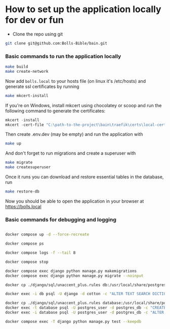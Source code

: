 # How to set up the application locally for dev or fun

- Clone the repo using git

```bash
git clone git@github.com:Bolls-Bible/bain.git
```

### Basic commands to run the application locally

```bash
make build
make create-network
```

Now add `bolls.local` to your hosts file (on linux it's /etc/hosts) and generate ssl certificates by running

```bash
make mkcert-install
```

If you're on Windows, install mkcert using chocolatey or scoop and run the following command to generate the certificates:

```powershell
mkcert -install
mkcert -cert-file "C:\path-to-the-project\bain\traefik\certs\local-cert.pem" -key-file "C:\path-to-the-project\bain\traefik\certs\local-key.pem" "bolls.local"
```

Then create .env.dev (may be empty) and run the application with

```bash
make up
```

And don't forget to run migrations and create a superuser with

```bash
make migrate
make createsuperuser
```

Once it runs you can download and restore essential tables in the database, run

```bash
make restore-db
```

Now you should be able to open the application in your browser at https://bolls.local

### Basic commands for debugging and logging

```bash

docker compose up -d --force-recreate

docker compose ps

docker compose logs -f --tail 8

docker compose stop

docker compose exec django python manage.py makemigrations
docker compose exec django python manage.py migrate --noinput

docker cp ./django/sql/unaccent_plus.rules db:/usr/local/share/postgresql/tsearch_data/unaccent_plus.rules

docker exec -i db psql -U django -d cotton -c "ALTER TEXT SEARCH DICTIONARY unaccent (RULES='unaccent_plus')"

docker cp ./django/sql/unaccent_plus.rules database:/usr/local/share/postgresql/tsearch_data/unaccent_plus.rules
docker exec -t database psql -U postgres_user -d postgres_db -c "CREATE EXTENSION unaccent;"
docker exec -i database psql -U postgres_user -d postgres_db -c "ALTER TEXT SEARCH DICTIONARY unaccent (RULES='unaccent_plus')"

docker compose exec -T django python manage.py test --keepdb
```
